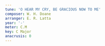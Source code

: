 ```yaml
---
tune: 'O HEAR MY CRY, BE GRACIOUS NOW TO ME'
composer: W. H. Doane
arranger: E. R. Latta
year: '-'
meter: C.M
key: C Major
anacrusis: 0
---
```

